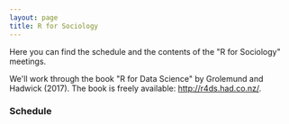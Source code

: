 ```yaml
---
layout: page
title: R for Sociology
---
```


Here you can find the schedule and the contents of the "R for Sociology" meetings. 

We'll work through the book "R for Data Science" by Grolemund and Hadwick (2017). The book is freely available: http://r4ds.had.co.nz/.

### Schedule
